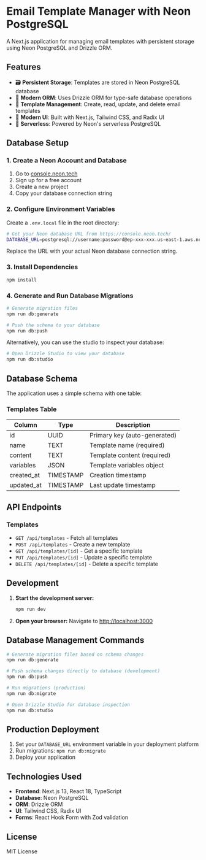 # Email Template Manager with Neon PostgreSQL

A Next.js application for managing email templates with persistent storage using Neon PostgreSQL and Drizzle ORM.

## Features

- 🗃️ **Persistent Storage**: Templates are stored in Neon PostgreSQL database
- 🔧 **Modern ORM**: Uses Drizzle ORM for type-safe database operations
- 📝 **Template Management**: Create, read, update, and delete email templates
- 🎨 **Modern UI**: Built with Next.js, Tailwind CSS, and Radix UI
- 🚀 **Serverless**: Powered by Neon's serverless PostgreSQL

## Database Setup

### 1. Create a Neon Account and Database

1. Go to [console.neon.tech](https://console.neon.tech/)
2. Sign up for a free account
3. Create a new project
4. Copy your database connection string

### 2. Configure Environment Variables

Create a `.env.local` file in the root directory:

```bash
# Get your Neon database URL from https://console.neon.tech/
DATABASE_URL=postgresql://username:password@ep-xxx-xxx.us-east-1.aws.neon.tech/dbname?sslmode=require
```

Replace the URL with your actual Neon database connection string.

### 3. Install Dependencies

```bash
npm install
```

### 4. Generate and Run Database Migrations

```bash
# Generate migration files
npm run db:generate

# Push the schema to your database
npm run db:push
```

Alternatively, you can use the studio to inspect your database:

```bash
# Open Drizzle Studio to view your database
npm run db:studio
```

## Database Schema

The application uses a simple schema with one table:

### Templates Table

| Column | Type | Description |
|--------|------|-------------|
| id | UUID | Primary key (auto-generated) |
| name | TEXT | Template name (required) |
| content | TEXT | Template content (required) |
| variables | JSON | Template variables object |
| created_at | TIMESTAMP | Creation timestamp |
| updated_at | TIMESTAMP | Last update timestamp |

## API Endpoints

### Templates

- `GET /api/templates` - Fetch all templates
- `POST /api/templates` - Create a new template
- `GET /api/templates/[id]` - Get a specific template
- `PUT /api/templates/[id]` - Update a specific template
- `DELETE /api/templates/[id]` - Delete a specific template

## Development

1. **Start the development server:**
   ```bash
   npm run dev
   ```

2. **Open your browser:**
   Navigate to [http://localhost:3000](http://localhost:3000)

## Database Management Commands

```bash
# Generate migration files based on schema changes
npm run db:generate

# Push schema changes directly to database (development)
npm run db:push

# Run migrations (production)
npm run db:migrate

# Open Drizzle Studio for database inspection
npm run db:studio
```

## Production Deployment

1. Set your `DATABASE_URL` environment variable in your deployment platform
2. Run migrations: `npm run db:migrate`
3. Deploy your application

## Technologies Used

- **Frontend**: Next.js 13, React 18, TypeScript
- **Database**: Neon PostgreSQL
- **ORM**: Drizzle ORM
- **UI**: Tailwind CSS, Radix UI
- **Forms**: React Hook Form with Zod validation

## License

MIT License 